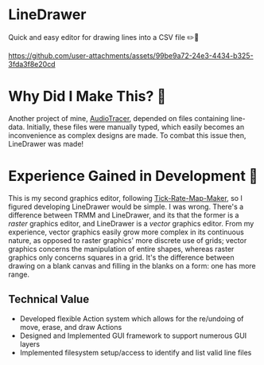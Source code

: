 # LineDrawer
Quick and easy editor for drawing lines into a CSV file ✏️📁

https://github.com/user-attachments/assets/99be9a72-24e3-4434-b325-3fda3f8e20cd

# Why Did I Make This? 💭
Another project of mine, [AudioTracer](https://github.com/Clafted/AudioTracer), depended on files containing line-data. Initially, these files were manually typed, which easily becomes an inconvenience as complex designs are made. To combat this issue then, LineDrawer was made!

# Experience Gained in Development 🧠
This is my second graphics editor, following [Tick-Rate-Map-Maker](https://github.com/Clafted/Tick-Rate-Map-Maker), so I figured developing LineDrawer would be simple. I was wrong. There's a difference between TRMM and LineDrawer, and its that the former is a *raster* graphics editor, and LineDrawer is a *vector* graphics editor. From my experience, vector graphics easily grow more complex in its continuous nature, as opposed to raster graphics' more discrete use of grids; vector graphics concerns the manipulation of entire shapes, whereas raster graphics only concerns squares in a grid. It's the difference between drawing on a blank canvas and filling in the blanks on a form: one has more range.
## Technical Value
- Developed flexible Action system which allows for the re/undoing of move, erase, and draw Actions
- Designed and Implemented GUI framework to support numerous GUI layers
- Implemented filesystem setup/access to identify and list valid line files
